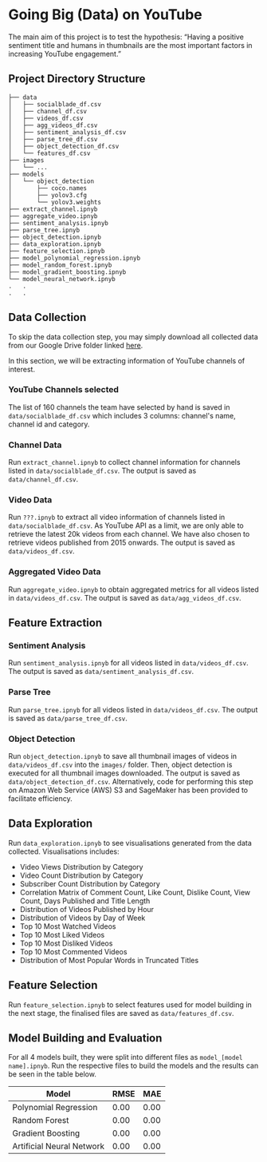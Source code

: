 # Going Big (Data) on YouTube

The main aim of this project is to test the hypothesis: “Having a positive sentiment title and humans in thumbnails are the 
most important factors in increasing YouTube engagement.”

## Project Directory Structure
```
├── data
│   ├── socialblade_df.csv
│   ├── channel_df.csv
│   ├── videos_df.csv
│   ├── agg_videos_df.csv
│   ├── sentiment_analysis_df.csv
│   ├── parse_tree_df.csv
│   ├── object_detection_df.csv
│   └── features_df.csv
├── images
│   └── ...
├── models
│   └── object_detection
│       ├── coco.names
│       ├── yolov3.cfg
│       └── yolov3.weights
├── extract_channel.ipnyb
├── aggregate_video.ipnyb
├── sentiment_analysis.ipnyb
├── parse_tree.ipnyb
├── object_detection.ipnyb
├── data_exploration.ipnyb
├── feature_selection.ipnyb
├── model_polynomial_regression.ipnyb
├── model_random_forest.ipnyb
├── model_gradient_boosting.ipnyb
└── model_neural_network.ipnyb
.   .
.   .
```

## Data Collection
To skip the data collection step, you may simply download all collected data from our Google Drive folder linked [here](https://drive.google.com/drive/folders/1BGLeZOULr42pAgc6zqhshybP3YxXhFLA?usp=sharing).

In this section, we will be extracting information of YouTube channels of interest.

### YouTube Channels selected
The list of 160 channels the team have selected by hand is saved in `data/socialblade_df.csv` which includes 3 columns: channel's name, channel 
id and category.

### Channel Data
Run `extract_channel.ipnyb` to collect channel information for channels listed in `data/socialblade_df.csv`. The output is saved as 
`data/channel_df.csv`.

### Video Data
Run `???.ipnyb` to extract all video information of channels listed in `data/socialblade_df.csv`. As YouTube API as a limit, we are only able to
retrieve the latest 20k videos from each channel. We have also chosen to retrieve videos published from 2015 onwards. The output is saved as 
`data/videos_df.csv`.

### Aggregated Video Data
Run `aggregate_video.ipnyb` to obtain aggregated metrics for all videos listed in `data/videos_df.csv`. The output is saved as `data/agg_videos_df.csv`.

## Feature Extraction 

### Sentiment Analysis
Run `sentiment_analysis.ipnyb` for all videos listed in `data/videos_df.csv`. The output is saved as `data/sentiment_analysis_df.csv`.

### Parse Tree
Run `parse_tree.ipnyb` for all videos listed in `data/videos_df.csv`. The output is saved as `data/parse_tree_df.csv`.

### Object Detection
Run `object_detection.ipnyb` to save all thumbnail images of videos in `data/videos_df.csv` into the `images/` folder. Then, object detection is executed for all thumbnail images downloaded. The output is saved as `data/object_detection_df.csv`. Alternatively, code for performing this step on Amazon Web Service (AWS) S3 and SageMaker has been provided to facilitate efficiency.

## Data Exploration
Run `data_exploration.ipnyb` to see visualisations generated from the data collected.
Visualisations includes:
- Video Views Distribution by Category
- Video Count Distribution by Category
- Subscriber Count Distribution by Category
- Correlation Matrix of Comment Count, Like Count, Dislike Count, View Count, Days Published and Title Length
- Distribution of Videos Published by Hour
- Distribution of Videos by Day of Week
- Top 10 Most Watched Videos
- Top 10 Most Liked Videos
- Top 10 Most Disliked Videos
- Top 10 Most Commented Videos
- Distribution of Most Popular Words in Truncated Titles

## Feature Selection
Run `feature_selection.ipnyb` to select features used for model building in the next stage, the finalised files are saved as `data/features_df.csv`.

## Model Building and Evaluation
For all 4 models built, they were split into different files as `model_[model name].ipnyb`. Run the respective files to build the models and the results can be seen in the table below.

Model | RMSE | MAE | 
--- | --- | --- 
Polynomial Regression | 0.00 | 0.00
Random Forest | 0.00 | 0.00
Gradient Boosting | 0.00 | 0.00 
Artificial Neural Network | 0.00 | 0.00 